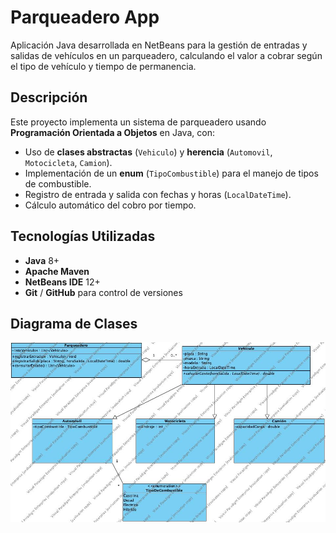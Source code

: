 # Parqueadero App

Aplicación Java desarrollada en NetBeans para la gestión de entradas y salidas de vehículos en un parqueadero, calculando el valor a cobrar según el tipo de vehículo y tiempo de permanencia.

## Descripción

Este proyecto implementa un sistema de parqueadero usando **Programación Orientada a Objetos** en Java, con:
- Uso de **clases abstractas** (`Vehiculo`) y **herencia** (`Automovil`, `Motocicleta`, `Camion`).
- Implementación de un **enum** (`TipoCombustible`) para el manejo de tipos de combustible.
- Registro de entrada y salida con fechas y horas (`LocalDateTime`).
- Cálculo automático del cobro por tiempo.

## Tecnologías Utilizadas

- **Java** 8+
- **Apache Maven**
- **NetBeans IDE** 12+
- **Git** / **GitHub** para control de versiones

##  Diagrama de Clases
![Diagrama de Clases](diagrama/Parqueader_UML.jpg)